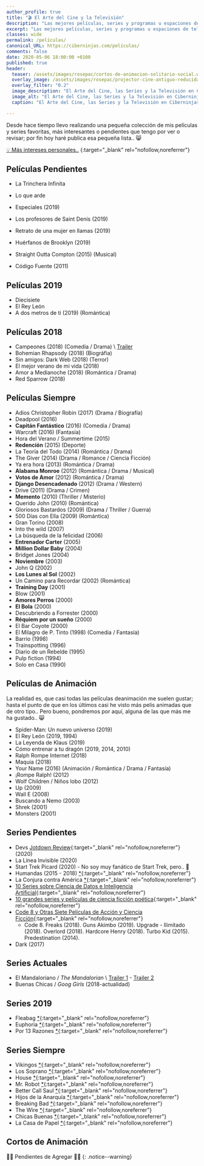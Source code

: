 ```yaml
---
author_profile: true
title: "🎬 El Arte del Cine y la Televisión"
description: "Las mejores películas, series y programas u espaciones de televisión que recomienda el menda de Pablete, ele"
excerpt: "Las mejores películas, series y programas u espaciones de televisión que recomienda el menda de Pablete, ele"
classes: wide
permalink: /películas/
canonical_URL: https://ciberninjas.com/películas/
comments: false
date: 2020-05-06 18:00:00 +0100
published: true
header:
  teaser: /assets/images/rosepac/cortos-de-animacion-solitario-social.webp
  overlay_image: /assets/images/rosepac/projector-cine-antiguo-reducida.webp
  overlay_filter: "0.2"
  image_description: "El Arte del Cine, las Series y la Televisión en Ciberninjas"
  image_alt: "El Arte del Cine, las Series y la Televisión en Ciberninjas"
  caption: "El Arte del Cine, las Series y la Televisión en Ciberninjas"

---
```


Desde hace tiempo llevo realizando una pequeña colección de mis películas y series favoritas, más interesantes o pendientes que tengo por ver o revisar; por fin hoy haré publica esa pequeña lista.. 😸

[💡 Más intereses personales..](/rosepac/)
{:target="_blank" rel="nofollow,noreferrer"}

## Películas Pendientes

* La Trinchera Infinita
* Lo que arde

* Especiales (2019)
* Los profesores de Saint Denis (2019)
* Retrato de una mujer en llamas (2019)
* Huérfanos de Brooklyn (2019)
* Straight Outta Compton (2015) (Musical)
* Código Fuente (2011)

## Películas 2019

* Diecisiete
* El Rey León
* A dos metros de ti (2019) (Romántica)

## Películas 2018

* Campeones (2018) (Comedia / Drama) \ [Trailer](https://www.youtube.com/watch?time_continue=122&v=a3e0hWT09YY)
* Bohemian Rhapsody (2018) (Biográfia)
* Sin amigos: Dark Web (2018) (Terror)
* El mejor verano de mi vida (2018)
* Amor a Medianoche (2018) (Romántica / Drama)
* Red Sparrow (2018)

## Películas Siempre

* Adios Christopher Robin (2017) (Drama / Biografía)
* Deadpool (2016)
* **Capitán Fantástico** (2016) (Comedia / Drama)
* Warcraft (2016) (Fantasía)
* Hora del Verano / Summertime (2015)
* **Redención** (2015) (Deporte)
* La Teoría del Todo (2014) (Romántica / Drama)
* The Giver (2014) (Drama / Romance / Ciencia Ficción)
* Ya era hora (2013) (Romántica / Drama)
* **Alabama Monroe** (2012) (Romántica / Drama / Musical)
* **Votos de Amor** (2012) (Romántica / Drama)
* **Django Desencadenado** (2012) (Drama / Western)
* Drive (2011) (Drama / Crimen)
* **Memento** (2010) (Thriller / Misterio)
* Querido John (2010) (Romántica)
* Gloriosos Bastardos (2009) (Drama / Thriller / Guerra)
* 500 Días con Ella (2009) (Romántica)
* Gran Torino (2008)
* Into the wild (2007)
* La búsqueda de la felicidad (2006)
* **Entrenador Carter** (2005)
* **Million Dollar Baby** (2004)
* Bridget Jones (2004)
* **Noviembre** (2003)
* John Q (2002)
* **Los Lunes al Sol** (2002)
* Un Camino para Recordar (2002) (Romántica)
* **Training Day** (2001)
* Blow (2001)
* **Amores Perros** (2000)
* **El Bola** (2000)
* Descubriendo a Forrester (2000)
* **Réquiem por un sueño** (2000)
* El Bar Coyote (2000)
* El Milagro de P. Tinto (1998) (Comedia / Fantasía)
* Barrio (1998)
* Trainspotting (1996)
* Diario de un Rebelde (1995)
* Pulp fiction (1994)
* Solo en Casa (1990)

<!-- trailers peliculas de amor parte 5: https://www.youtube.com/watch?v=lGJNUo76p80 -->

## Películas de Animación

La realidad es, que casi todas las películas deanimación me suelen gustar; hasta el punto de que en los últimos casi he visto más pelis animadas que de otro tipo.. Pero bueno, pondremos por aquí, alguna de las que más me ha gustado.. 😸

* Spider-Man: Un nuevo universo (2019)
* El Rey León (2019, 1994)
* La Leyenda de Klaus (2019)
* Cómo entrenar a tu dragón (2019, 2014, 2010)
* Ralph Rompe Internet (2018)
* Maquia (2018)
* Your Name (2016) (Animación / Romántica / Drama / Fantasía)
* ¡Rompe Ralph! (2012)
* Wolf Children / Niños lobo (2012)
* Up (2009)
* Wall E (2008)
* Buscando a Nemo (2003)
* Shrek (2001)
* Monsters (2001)

## Series Pendientes

* Devs [Jotdown Review](https://www.jotdown.es/2020/04/devs-es-una-joya-de-la-ciencia-ficcion-moderna/){:target="_blank" rel="nofollow,noreferrer"} (2020)
* La Línea Invisible (2020)
* Start Trek Picard (2020) - No soy muy fanático de Start Trek, pero.. 🙈 
* Humandas (2015 - 2018) [*](https://www.imdb.com/title/tt4122068/){:target="_blank" rel="nofollow,noreferrer"}
* La Conjura contra América [*](https://www.filmaffinity.com/es/film844505.html){:target="_blank" rel="nofollow,noreferrer"}
* [10 Series sobre Ciencia de Datos e Inteligencia Artificial](https://www.analyticsvidhya.com/blog/2016/01/10-popular-tv-shows-data-science-artificial-intelligence/){:target="_blank" rel="nofollow,noreferrer"}
* [10 grandes series y películas de ciencia ficción poética](https://www.elperiodico.com/es/ocio-y-cultura/20200504/mas-alla-de-devs-hbo-seleccion-diez-grandes-series-y-peliculas-de-ciencia-ficcion-poetica-7946379){:target="_blank" rel="nofollow,noreferrer"}
* [Code 8 y Otras Siete Películas de Acción y Ciencia Ficción](https://cinemania.20minutos.es/noticias/code-8-y-otras-siete-peliculas-de-accion-y-ciencia-ficcion-de-bajo-presupuesto/){:target="_blank" rel="nofollow,noreferrer"}
  * Code 8. Freaks (2018). Guns Akimbo (2019). Upgrade - Ilimitado (2018). Overlord (2018). Hardcore Henry (2018). Turbo Kid (2015). Predestination (2014).
* Dark (2017)

## Series Actuales

* El Mandaloriano / *The Mandalorian* \ [Trailer 1](/the-mandalorian-trailer-de-la-nueva-serie-de-star-wars/) - [Trailer 2](/the-mandalorian-nuevo-trailer-serie-de-star-wars/)
* Buenas Chicas / *Goog Girls* (2018-actualidad)

## Series 2019

* Fleabag [*](https://www.imdb.com/title/tt5687612/){:target="_blank" rel="nofollow,noreferrer"}
* Euphoria [*](https://www.imdb.com/title/tt8772296/){:target="_blank" rel="nofollow,noreferrer"}
* Por 13 Razones [*](https://www.imdb.com/title/tt1837492/){:target="_blank" rel="nofollow,noreferrer"}

## Series Siempre

* Vikingos [*](http://www.imdb.com/title/tt2306299/){:target="_blank" rel="nofollow,noreferrer"}
* Los Soprano [*](http://www.imdb.com/title/tt0141842/){:target="_blank" rel="nofollow,noreferrer"}
* House [*](https://www.imdb.com/title/tt0412142/){:target="_blank" rel="nofollow,noreferrer"}
* Mr. Robot [*](https://www.imdb.com/title/tt4158110/){:target="_blank" rel="nofollow,noreferrer"}
* Better Call Saul  [*](https://www.imdb.com/title/tt3032476/){:target="_blank" rel="nofollow,noreferrer"}
* Hijos de la Anarquía [*](https://www.imdb.com/title/tt1124373/){:target="_blank" rel="nofollow,noreferrer"}
* Breaking Bad [*](https://www.imdb.com/title/tt0903747/){:target="_blank" rel="nofollow,noreferrer"}
* The Wire [*](https://www.imdb.com/title/tt0306414/){:target="_blank" rel="nofollow,noreferrer"}
* Chicas Buenas [*](https://www.imdb.com/title/tt6474378/){:target="_blank" rel="nofollow,noreferrer"}
* La Casa de Papel [*](https://www.imdb.com/title/tt6468322/){:target="_blank" rel="nofollow,noreferrer"}

## **Cortos de Animación**

👷‍♂️ Pendientes de Agregar 👷‍♂️
{: .notice--warning}